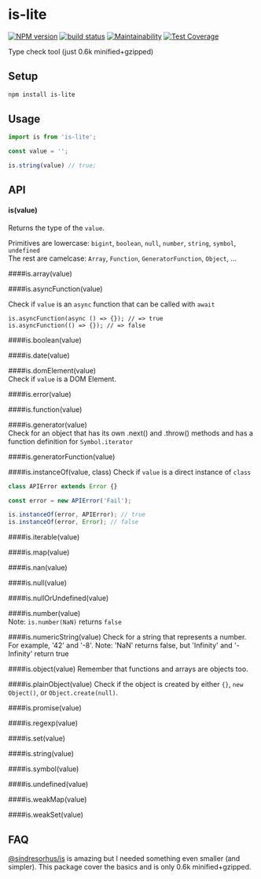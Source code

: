 # is-lite

[![NPM version](https://badge.fury.io/js/is-lite.svg)](https://www.npmjs.com/package/is-lite) [![build status](https://travis-ci.org/gilbarbara/is-lite.svg)](https://travis-ci.org/gilbarbara/is-lite) [![Maintainability](https://api.codeclimate.com/v1/badges/7249fdaab7d4edf92bd0/maintainability)](https://codeclimate.com/github/gilbarbara/is-lite/maintainability) [![Test Coverage](https://api.codeclimate.com/v1/badges/7249fdaab7d4edf92bd0/test_coverage)](https://codeclimate.com/github/gilbarbara/is-lite/test_coverage)

Type check tool (just 0.6k minified+gzipped)

## Setup

```bash
npm install is-lite
```

## Usage

```js
import is from 'is-lite';

const value = '';

is.string(value) // true;

```

## API

#### is(value)

Returns the type of the `value`.

Primitives are lowercase: `bigint`, `boolean`, `null`, `number`, `string`, `symbol`, `undefined`  
The rest are camelcase: `Array`, `Function`, `GeneratorFunction`, `Object`, ...

####is.array(value)

####is.asyncFunction(value)

Check if `value` is an `async` function that can be called with `await`

```
is.asyncFunction(async () => {}); // => true
is.asyncFunction(() => {}); // => false
```

####is.boolean(value)

####is.date(value)

####is.domElement(value)  
Check if `value` is a DOM Element.

####is.error(value)

####is.function(value)

####is.generator(value)  
Check for an object that has its own .next() and .throw() methods and has a function definition for `Symbol.iterator`

####is.generatorFunction(value)

####is.instanceOf(value, class)
Check if `value` is a direct instance of `class`

```js
class APIError extends Error {}

const error = new APIError('Fail');

is.instanceOf(error, APIError); // true 
is.instanceOf(error, Error); // false 
```

####is.iterable(value)

####is.map(value)

####is.nan(value)

####is.null(value)

####is.nullOrUndefined(value)

####is.number(value)  
Note: `is.number(NaN)` returns `false`

####is.numericString(value)
Check for a string that represents a number. For example, '42' and '-8'.
Note: 'NaN' returns false, but 'Infinity' and '-Infinity' return true

####is.object(value) 
Remember that functions and arrays are objects too.

####is.plainObject(value) 
Check if the object is created by either `{}`, `new Object()`, or `Object.create(null)`.

####is.promise(value)

####is.regexp(value)

####is.set(value)

####is.string(value)

####is.symbol(value)

####is.undefined(value)

####is.weakMap(value)

####is.weakSet(value)

## FAQ

[@sindresorhus/is](https://github.com/sindresorhus/is) is amazing but I needed something even smaller (and simpler).
This package cover the basics and is only 0.6k minified+gzipped.